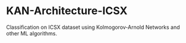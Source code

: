 # KAN-Architecture-ICSX
Classification on ICSX dataset using Kolmogorov-Arnold Networks and other ML algorithms.
